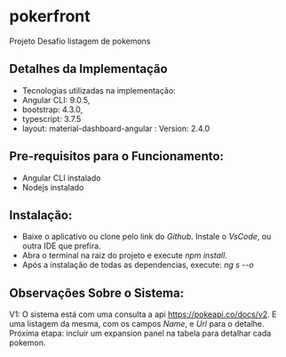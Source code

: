 pokerfront
===============
Projeto Desafio listagem de pokemons

 Detalhes da Implementação
-------
* Tecnologias utilizadas na implementação:
* Angular CLI: 9.0.5,
* bootstrap: 4.3.0,
* typescript: 3.7.5
* layout: material-dashboard-angular : Version: 2.4.0

Pre-requisitos para o Funcionamento:
-------
* Angular CLI instalado
* Nodejs instalado

Instalação:
-------
* Baixe o aplicativo ou clone pelo link do *Github*. Instale o *VsCode*, ou outra IDE que prefira.
* Abra o terminal na raiz do projeto e execute *npm install*.
* Após a instalação de todas as dependencias, execute: *ng s --o*

Observações Sobre o Sistema:
-------
V1: O sistema está com uma consulta a api <https://pokeapi.co/docs/v2>. E uma listagem da mesma, com os campos *Name*, e *Url* para o detalhe.
Próxima etapa: incluir um expansion panel na tabela para detalhar cada pokemon. 

